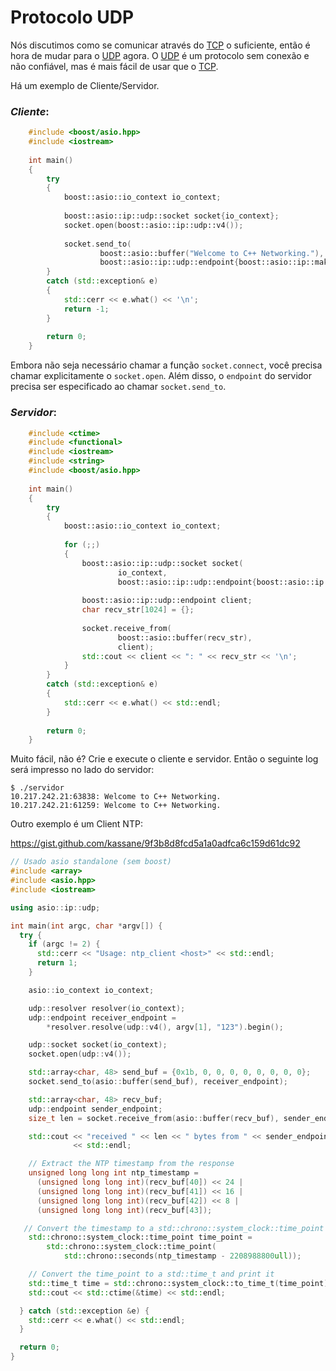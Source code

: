 # Protocolo UDP

Nós discutimos como se comunicar através do [TCP](https://pt.wikipedia.org/wiki/Transmission_Control_Protocol) o suficiente, então é hora de mudar para o [UDP](https://pt.wikipedia.org/wiki/User_Datagram_Protocol) agora. O [UDP](https://pt.wikipedia.org/wiki/User_Datagram_Protocol) é um protocolo sem conexão e não confiável, mas é mais fácil de usar que o [TCP](https://pt.wikipedia.org/wiki/Transmission_Control_Protocol).

Há um exemplo de Cliente/Servidor. 

### *Cliente*:

```cpp
	#include <boost/asio.hpp>
	#include <iostream>
	
	int main()
	{
	    try
	    {
	        boost::asio::io_context io_context;
	
	        boost::asio::ip::udp::socket socket{io_context};
	        socket.open(boost::asio::ip::udp::v4());
	
	        socket.send_to(
	                boost::asio::buffer("Welcome to C++ Networking."),
	                boost::asio::ip::udp::endpoint{boost::asio::ip::make_address("192.168.35.145"), 3303});
	    }
	    catch (std::exception& e)
	    {
	        std::cerr << e.what() << '\n';
	        return -1;
	    }
	
	    return 0;
	}
```

Embora não seja necessário chamar a função `socket.connect`, você precisa chamar explicitamente o `socket.open`. Além disso, o `endpoint` do servidor precisa ser especificado ao chamar `socket.send_to`.

### *Servidor*:

```cpp
	#include <ctime>
	#include <functional>
	#include <iostream>
	#include <string>
	#include <boost/asio.hpp>
	
	int main()
	{
	    try
	    {
	        boost::asio::io_context io_context;
	
	        for (;;)
	        {
	            boost::asio::ip::udp::socket socket(
	                    io_context,
	                    boost::asio::ip::udp::endpoint{boost::asio::ip::udp::v4(), 3303});
	
	            boost::asio::ip::udp::endpoint client;
	            char recv_str[1024] = {};
	
	            socket.receive_from(
	                    boost::asio::buffer(recv_str),
	                    client);
	            std::cout << client << ": " << recv_str << '\n';
	        }
	    }
	    catch (std::exception& e)
	    {
	        std::cerr << e.what() << std::endl;
	    }
	
	    return 0;
	}
```
Muito fácil, não é? Crie e execute o cliente e servidor. Então o seguinte log será impresso no lado do servidor:

	$ ./servidor
	10.217.242.21:63838: Welcome to C++ Networking.
	10.217.242.21:61259: Welcome to C++ Networking.


Outro exemplo é um Client NTP:

https://gist.github.com/kassane/9f3b8d8fcd5a1a0adfca6c159d61dc92

```c++
// Usado asio standalone (sem boost)
#include <array>
#include <asio.hpp>
#include <iostream>

using asio::ip::udp;

int main(int argc, char *argv[]) {
  try {
    if (argc != 2) {
      std::cerr << "Usage: ntp_client <host>" << std::endl;
      return 1;
    }

    asio::io_context io_context;

    udp::resolver resolver(io_context);
    udp::endpoint receiver_endpoint =
        *resolver.resolve(udp::v4(), argv[1], "123").begin();

    udp::socket socket(io_context);
    socket.open(udp::v4());

    std::array<char, 48> send_buf = {0x1b, 0, 0, 0, 0, 0, 0, 0, 0};
    socket.send_to(asio::buffer(send_buf), receiver_endpoint);

    std::array<char, 48> recv_buf;
    udp::endpoint sender_endpoint;
    size_t len = socket.receive_from(asio::buffer(recv_buf), sender_endpoint);

    std::cout << "received " << len << " bytes from " << sender_endpoint
              << std::endl;

    // Extract the NTP timestamp from the response
    unsigned long long int ntp_timestamp =
      (unsigned long long int)(recv_buf[40]) << 24 |
      (unsigned long long int)(recv_buf[41]) << 16 |
      (unsigned long long int)(recv_buf[42]) << 8 |
      (unsigned long long int)(recv_buf[43]);

   // Convert the timestamp to a std::chrono::system_clock::time_point
    std::chrono::system_clock::time_point time_point =
        std::chrono::system_clock::time_point(
            std::chrono::seconds(ntp_timestamp - 2208988800ull));

    // Convert the time_point to a std::time_t and print it
    std::time_t time = std::chrono::system_clock::to_time_t(time_point);
    std::cout << std::ctime(&time) << std::endl;

  } catch (std::exception &e) {
    std::cerr << e.what() << std::endl;
  }

  return 0;
}
```